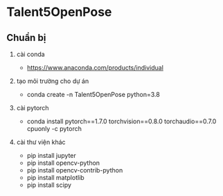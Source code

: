 # Talent5OpenPose

## Chuẩn bị 
1. cài conda
    - https://www.anaconda.com/products/individual
    
2. tạo môi trường cho dự án
    - conda create -n Talent5OpenPose python=3.8
    
3. cài pytorch
    - conda install pytorch==1.7.0 torchvision==0.8.0 torchaudio==0.7.0 cpuonly -c pytorch
   
4. cài thư viện khác
   - pip install jupyter
   - pip install opencv-python
   - pip install opencv-contrib-python
   - pip install matplotlib
   - pip install scipy